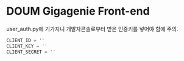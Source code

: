 DOUM Gigagenie Front-end
========================
user_auth.py에 기가지니 개발자콘솔로부터 받은 인증키를 넣어야 함에 주의.
```python
CLIENT_ID = ''
CLIENT_KEY = ''
CLIENT_SECRET = ''
```